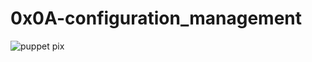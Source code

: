 # 0x0A-configuration_management
![puppet pix](https://www.novelvista.com/resources/images/blogs/details/what-is-puppet-and-what-are-key-components.webp)
